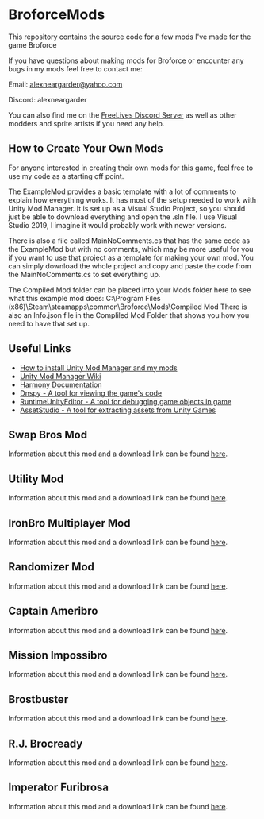 # BroforceMods
This repository contains the source code for a few mods I've made for the game Broforce

If you have questions about making mods for Broforce or encounter any bugs in my mods feel free to contact me:

Email: alexneargarder@yahoo.com

Discord: alexneargarder

You can also find me on the [FreeLives Discord Server](https://discord.gg/freelives) as well as other modders and sprite artists if you need any help.

## How to Create Your Own Mods
For anyone interested in creating their own mods for this game, feel free to use my code as a starting off point. 

The ExampleMod provides a basic template with a lot of comments to explain how everything works. It has most of the setup needed to work with Unity Mod Manager. It is set up as a Visual Studio Project, so you should just be able to download everything and open the .sln file. I use Visual Studio 2019, I imagine it would probably work with newer versions.

There is also a file called MainNoComments.cs that has the same code as the ExampleMod but with no comments, which may be more useful for you if you want to use that project as a template for making your own mod. You can simply download the whole project and copy and paste the code from the MainNoComments.cs to set everything up.

The Compiled Mod folder can be placed into your Mods folder here to see what this example mod does:
C:\Program Files (x86)\Steam\steamapps\common\Broforce\Mods\Compiled Mod
There is also an Info.json file in the Compliled Mod Folder that shows you how you need to have that set up.

## Useful Links

* [How to install Unity Mod Manager and my mods](https://steamcommunity.com/sharedfiles/filedetails/?id=2434812447)
* [Unity Mod Manager Wiki](https://wiki.nexusmods.com/index.php/Category:Unity_Mod_Manager)
* [Harmony Documentation](https://harmony.pardeike.net/articles/intro.html)
* [Dnspy - A tool for viewing the game's code](https://github.com/dnSpy/dnSpy)
* [RuntimeUnityEditor - A tool for debugging game objects in game](https://github.com/ManlyMarco/RuntimeUnityEditor)
* [AssetStudio - A tool for extracting assets from Unity Games](https://github.com/Perfare/AssetStudio)

## Swap Bros Mod
Information about this mod and a download link can be found [here](https://www.nexusmods.com/broforce/mods/1).

## Utility Mod
Information about this mod and a download link can be found [here](https://www.nexusmods.com/broforce/mods/2).

## IronBro Multiplayer Mod
Information about this mod and a download link can be found [here](https://www.nexusmods.com/broforce/mods/19).

## Randomizer Mod
Information about this mod and a download link can be found [here](https://www.nexusmods.com/broforce/mods/22).

## Captain Ameribro
Information about this mod and a download link can be found [here](https://www.nexusmods.com/broforce/mods/34).

## Mission Impossibro
Information about this mod and a download link can be found [here](https://www.nexusmods.com/broforce/mods/36).

## Brostbuster
Information about this mod and a download link can be found [here](https://www.nexusmods.com/broforce/mods/39).

## R.J. Brocready
Information about this mod and a download link can be found [here](https://www.nexusmods.com/broforce/mods/41).

## Imperator Furibrosa
Information about this mod and a download link can be found [here](https://www.nexusmods.com/broforce/mods/43).
